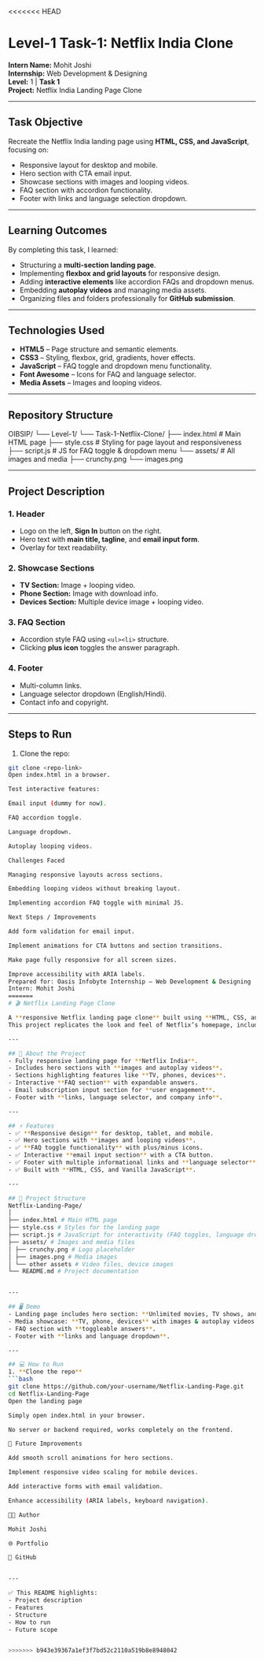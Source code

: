 <<<<<<< HEAD
# Level-1 Task-1: Netflix India Clone

**Intern Name:** Mohit Joshi  
**Internship:** Web Development & Designing  
**Level:** 1 | **Task 1**  
**Project:** Netflix India Landing Page Clone  

---

## Task Objective
Recreate the Netflix India landing page using **HTML, CSS, and JavaScript**, focusing on:  
- Responsive layout for desktop and mobile.  
- Hero section with CTA email input.  
- Showcase sections with images and looping videos.  
- FAQ section with accordion functionality.  
- Footer with links and language selection dropdown.  

---

## Learning Outcomes
By completing this task, I learned:  
- Structuring a **multi-section landing page**.  
- Implementing **flexbox and grid layouts** for responsive design.  
- Adding **interactive elements** like accordion FAQs and dropdown menus.  
- Embedding **autoplay videos** and managing media assets.  
- Organizing files and folders professionally for **GitHub submission**.  

---

## Technologies Used
- **HTML5** – Page structure and semantic elements.  
- **CSS3** – Styling, flexbox, grid, gradients, hover effects.  
- **JavaScript** – FAQ toggle and dropdown menu functionality.  
- **Font Awesome** – Icons for FAQ and language selector.  
- **Media Assets** – Images and looping videos.  

---

## Repository Structure
OIBSIP/
└── Level-1/
└── Task-1-Netflix-Clone/
├── index.html # Main HTML page
├── style.css # Styling for page layout and responsiveness
├── script.js # JS for FAQ toggle & dropdown menu
└── assets/ # All images and media
├── crunchy.png
└── images.png

---

## Project Description
### 1. Header
- Logo on the left, **Sign In** button on the right.  
- Hero text with **main title, tagline**, and **email input form**.  
- Overlay for text readability.

### 2. Showcase Sections
- **TV Section:** Image + looping video.  
- **Phone Section:** Image with download info.  
- **Devices Section:** Multiple device image + looping video.  

### 3. FAQ Section
- Accordion style FAQ using `<ul><li>` structure.  
- Clicking **plus icon** toggles the answer paragraph.  

### 4. Footer
- Multi-column links.  
- Language selector dropdown (English/Hindi).  
- Contact info and copyright.  

---

## Steps to Run
1. Clone the repo:  
```bash
git clone <repo-link>
Open index.html in a browser.

Test interactive features:

Email input (dummy for now).

FAQ accordion toggle.

Language dropdown.

Autoplay looping videos.

Challenges Faced

Managing responsive layouts across sections.

Embedding looping videos without breaking layout.

Implementing accordion FAQ toggle with minimal JS.

Next Steps / Improvements

Add form validation for email input.

Implement animations for CTA buttons and section transitions.

Make page fully responsive for all screen sizes.

Improve accessibility with ARIA labels.
Prepared for: Oasis Infobyte Internship – Web Development & Designing
Intern: Mohit Joshi
=======
# 🎬 Netflix Landing Page Clone

A **responsive Netflix landing page clone** built using **HTML, CSS, and JavaScript**.  
This project replicates the look and feel of Netflix’s homepage, including hero sections, media showcases, FAQs, email input, and a functional footer.

---

## 📌 About the Project
- Fully responsive landing page for **Netflix India**.  
- Includes hero sections with **images and autoplay videos**.  
- Sections highlighting features like **TV, phones, devices**.  
- Interactive **FAQ section** with expandable answers.  
- Email subscription input section for **user engagement**.  
- Footer with **links, language selector, and company info**.  

---

## ⚡ Features
- ✅ **Responsive design** for desktop, tablet, and mobile.  
- ✅ Hero sections with **images and looping videos**.  
- ✅ **FAQ toggle functionality** with plus/minus icons.  
- ✅ Interactive **email input section** with a CTA button.  
- ✅ Footer with multiple informational links and **language selector**.  
- ✅ Built with **HTML, CSS, and Vanilla JavaScript**.  

---

## 📂 Project Structure
Netflix-Landing-Page/
│
├── index.html # Main HTML page
├── style.css # Styles for the landing page
├── script.js # JavaScript for interactivity (FAQ toggles, language dropdown)
├── assets/ # Images and media files
│ ├── crunchy.png # Logo placeholder
│ ├── images.png # Media images
│ └── other assets # Video files, device images
└── README.md # Project documentation


---

## 🖥️ Demo
- Landing page includes hero section: **Unlimited movies, TV shows, and more**.  
- Media showcase: **TV, phone, devices** with images & autoplay videos.  
- FAQ section with **toggleable answers**.  
- Footer with **links and language dropdown**.  

---

## 💻 How to Run
1. **Clone the repo**
```bash
git clone https://github.com/your-username/Netflix-Landing-Page.git
cd Netflix-Landing-Page
Open the landing page

Simply open index.html in your browser.

No server or backend required, works completely on the frontend.

📌 Future Improvements

Add smooth scroll animations for hero sections.

Implement responsive video scaling for mobile devices.

Add interactive forms with email validation.

Enhance accessibility (ARIA labels, keyboard navigation).

👨‍💻 Author

Mohit Joshi

🌐 Portfolio

🐙 GitHub


---

✅ This README highlights:  
- Project description  
- Features  
- Structure  
- How to run  
- Future scope  


>>>>>>> b943e39367a1ef3f7bd52c2110a519b8e8948042
